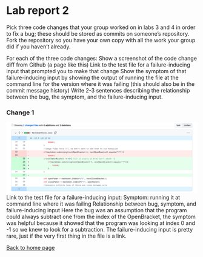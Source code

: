 # Lab report 2

Pick three code changes that your group worked on in labs 3 and 4 in order to fix a bug; these should be stored as commits on someone’s repository.
Fork the repository so you have your own copy with all the work your group did if you haven’t already.

For each of the three code changes:
Show a screenshot of the code change diff from Github (a page like this)
Link to the test file for a failure-inducing input that prompted you to make that change
Show the symptom of that failure-inducing input by showing the output of running the file at the command line for the version where it was failing 
(this should also be in the commit message history)
Write 2-3 sentences describing the relationship between the bug, the symptom, and the failure-inducing input.

### Change 1
![first error](error1.png)
Link to the test file for a failure-inducing input:
Symptom: running it at command line where it was failing
Relationship between bug, symptom, and failure-inducing input
Here the bug was an assumption that the program could always subtract one from the index of the OpenBracket, the symptom was helpful because it showed that the program was looking at index 0 and -1 so we knew to look for a subtraction. The failure-inducing input is pretty rare, just if the very first thing in the file is a link.

[Back to home page](index.html)